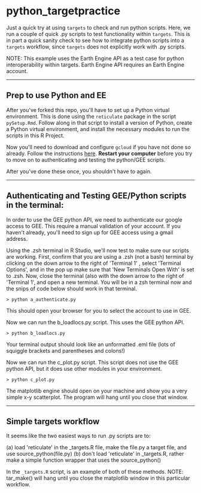 # python_targetpractice

Just a quick try at using `targets` to check and run python scripts.
Here, we run a couple of quick .py scripts to test functionality within `targets`. This is
in part a quick sanity check to see how to integrate python scripts into
a `targets` workflow, since `targets` does not explicitly work with .py scripts.

NOTE: This example
uses the Earth Engine API as a test case for python interoperability within targets. 
Earth Engine API requires an Earth Engine account.

------------------------------------------------------------------------

## Prep to use Python and EE

After you've forked this repo, you'll have to set up a Python virtual
environment. This is done using the `reticulate` package in the script
`pySetup.Rmd`. Follow along in that script to install a version of
Python, create a Python virtual environment, and install the necessary
modules to run the scripts in this R Project.

Now you'll need to download and configure `gcloud` if you have not done
so already. Follow the instructions
[here](https://cloud.google.com/sdk/docs/install#installation_instructions).
**Restart your computer** before you try to move on to authenticating
and testing the python/GEE scripts.

After you've done these once, you shouldn't have to again.

------------------------------------------------------------------------

## Authenticating and Testing GEE/Python scripts in the terminal:

In order to use the GEE python API, we need to authenticate our google
access to GEE. This require a manual validation of your account. If you
haven't already, you'll need to sign up for GEE access using a gmail address.

Using the .zsh terminal in R Studio, we'll now test to make sure our
scripts are working. First, confirm that you are using a .zsh (not a
bash) terminal by clicking on the down arrow to the right of 'Terminal
1' , select 'Terminal Options', and in the pop up make sure that 'New
Terminals Open With' is set to .zsh. Now, close the terminal (also with
the down arrow to the right of 'Terminal 1', and open a new terminal.
You will be in a zsh terminal now and the snips of code below should
work in that terminal.

`> python a_authenticate.py`

This should open your browser for you to select the account to use in
GEE.

Now we can run the b_loadlocs.py script. This uses the GEE python API.

`> python b_loadlocs.py`

Your terminal output should look like an unformatted .eml file (lots of
squiggle brackets and parentheses and colons!)

Now we can run the c_plot.py script. This script does not use the GEE
python API, but it does use other modules in your environment.

`> python c_plot.py`

The matplotlib engine should open on your machine and show you a very
simple x-y scatterplot. The program will hang until you close that
window.

------------------------------------------------------------------------

## Simple targets workflow

It seems like the two easiest ways to run .py scripts are to:

(a) load 'reticulate' in the \_targets.R file, make the file.py a target
    file, and use source_python(file.py)
(b) don't load 'reticulate' in \_targets.R, rather make a simple
    function wrapper that uses the source_python()

In the `_targets.R` script, is an example of both of these methods. NOTE: tar_make() will hang until you close the matplotlib window in this particular workflow. 
